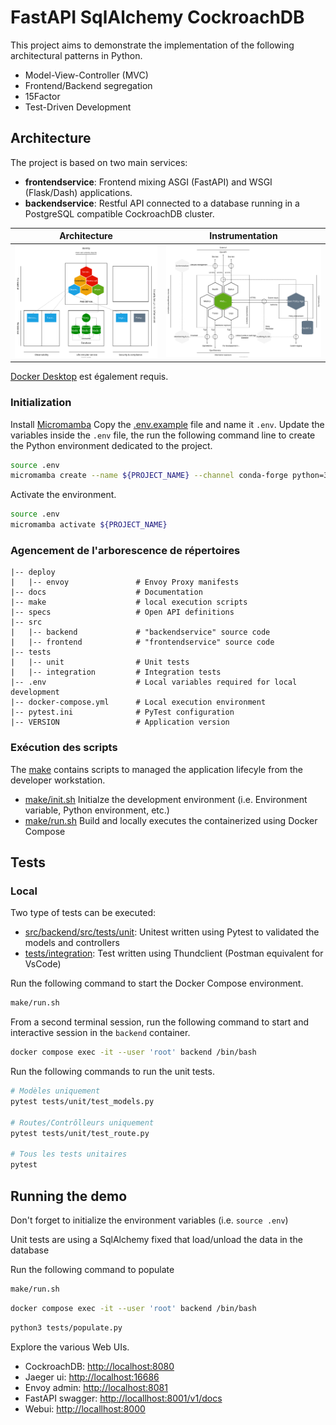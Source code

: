 # FastAPI SqlAlchemy CockroachDB

This project aims to demonstrate the implementation of the following architectural patterns in Python.

* Model-View-Controller (MVC)
* Frontend/Backend segregation
* 15Factor
* Test-Driven Development

## Architecture

The project is based on two main services:

* **frontendservice**: Frontend mixing ASGI (FastAPI) and WSGI (Flask/Dash) applications.
* **backendservice**: Restful API connected to a database running in a PostgreSQL compatible CockroachDB cluster.


| Architecture | Instrumentation
| :--: | :--: |
| ![](./docs/diagrams/architecture.drawio.svg) | ![](./docs/diagrams/instrumentation.drawio.svg)


[Docker Desktop](https://www.docker.com/products/docker-desktop/) est également requis.

### Initialization

Install [Micromamba](https://mamba.readthedocs.io/en/latest/installation.html#micromamba)
Copy the [.env.example](./.env.example) file and name it `.env`.
Update the variables inside the `.env` file, the run the following command line to create the Python environment dedicated to the project.

```bash
source .env
micromamba create --name ${PROJECT_NAME} --channel conda-forge python=3.10 --yes
```

Activate the environment.

```bash
source .env
micromamba activate ${PROJECT_NAME}
```

### Agencement de l'arborescence de répertoires

```
|-- deploy
|   |-- envoy               # Envoy Proxy manifests
|-- docs                    # Documentation
|-- make                    # local execution scripts
|-- specs                   # Open API definitions
|-- src
|   |-- backend             # "backendservice" source code
|   |-- frontend            # "frontendservice" source code
|-- tests
|   |-- unit                # Unit tests
|   |-- integration         # Integration tests
|-- .env                    # Local variables required for local development
|-- docker-compose.yml      # Local execution environment
|-- pytest.ini              # PyTest configuration
|-- VERSION                 # Application version
```

### Exécution des scripts

The [make](./make/) contains scripts to managed the application lifecyle from the developer workstation.

* [make/init.sh](./make/init.sh) Initialze the development environment (i.e. Environment variable, Python environment, etc.)
* [make/run.sh](./make/run.sh) Build and locally executes the containerized using Docker Compose

## Tests

### Local

Two type of tests can be executed:

* [src/backend/src/tests/unit](./src/backend/src/tests/unit): Unitest written using Pytest to validated the models and controllers
* [tests/integration](./tests/integration): Test written using Thundclient (Postman equivalent for VsCode)

Run the following command to start the Docker Compose environment.

```bash
make/run.sh
```

From a second terminal session, run the following command to start and interactive session in the `backend` container.

```bash
docker compose exec -it --user 'root' backend /bin/bash
```

Run the following commands to run the unit tests.

```bash
# Modèles uniquement
pytest tests/unit/test_models.py

# Routes/Contrôlleurs uniquement
pytest tests/unit/test_route.py

# Tous les tests unitaires
pytest
```

## Running the demo

Don't forget to initialize the environment variables (i.e. `source .env`)

Unit tests are using a SqlAlchemy fixed that load/unload the data in the database

Run the following command to populate

```bash
make/run.sh
```

```bash
docker compose exec -it --user 'root' backend /bin/bash
```

```bash
python3 tests/populate.py
```

Explore the various Web UIs.

* CockroachDB: <http://localhost:8080>
* Jaeger ui: <http://localhost:16686>
* Envoy admin: <http://localhost:8081>
* FastAPI swagger: <http://locallhost:8001/v1/docs>
* Webui: <http://locallhost:8000>
